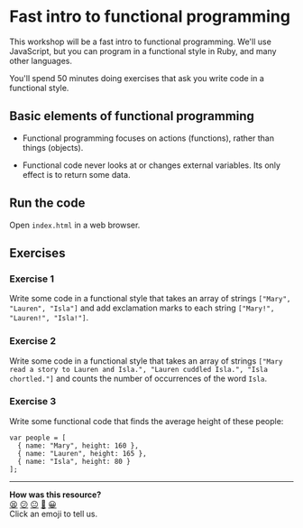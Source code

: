 # Fast intro to functional programming

This workshop will be a fast intro to functional programming.  We'll use JavaScript, but you can program in a functional style in Ruby, and many other languages.

You'll spend 50 minutes doing exercises that ask you write code in a functional style.

## Basic elements of functional programming

* Functional programming focuses on actions (functions), rather than things (objects).

* Functional code never looks at or changes external variables. Its only effect is to return some data.

## Run the code

Open `index.html` in a web browser.

## Exercises

### Exercise 1

Write some code in a functional style that takes an array of strings `["Mary", "Lauren", "Isla"]` and add exclamation marks to each string `["Mary!", "Lauren!", "Isla!"]`.

### Exercise 2

Write some code in a functional style that takes an array of strings `["Mary read a story to Lauren and Isla.", "Lauren cuddled Isla.", "Isla chortled."]` and counts the number of occurrences of the word `Isla`.

### Exercise 3

Write some functional code that finds the average height of these people:

```
var people = [
  { name: "Mary", height: 160 },
  { name: "Lauren", height: 165 },
  { name: "Isla", height: 80 }
];
```

<!-- BEGIN GENERATED SECTION DO NOT EDIT -->

---

**How was this resource?**  
[😫](https://airtable.com/shrUJ3t7KLMqVRFKR?prefill_Repository=skills-workshops&prefill_File=fast-intros/functional-programming/README.md&prefill_Sentiment=😫) [😕](https://airtable.com/shrUJ3t7KLMqVRFKR?prefill_Repository=skills-workshops&prefill_File=fast-intros/functional-programming/README.md&prefill_Sentiment=😕) [😐](https://airtable.com/shrUJ3t7KLMqVRFKR?prefill_Repository=skills-workshops&prefill_File=fast-intros/functional-programming/README.md&prefill_Sentiment=😐) [🙂](https://airtable.com/shrUJ3t7KLMqVRFKR?prefill_Repository=skills-workshops&prefill_File=fast-intros/functional-programming/README.md&prefill_Sentiment=🙂) [😀](https://airtable.com/shrUJ3t7KLMqVRFKR?prefill_Repository=skills-workshops&prefill_File=fast-intros/functional-programming/README.md&prefill_Sentiment=😀)  
Click an emoji to tell us.

<!-- END GENERATED SECTION DO NOT EDIT -->
